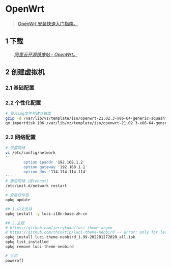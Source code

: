 # OpenWrt

> [OpenWrt 安装快速入门指南。](https://openwrt.org/zh/docs/guide-quick-start/start)

## 1 下载

&emsp;&emsp;*[阿里云开源镜像站 - OpenWrt。](https://mirrors.aliyun.com/openwrt/)*

## 2 创建虚拟机

### 2.1 基础配置

### 2.2 个性化配置

```bash
# 导入img文件并建立磁盘
gzip -d /var/lib/vz/template/iso/openwrt-21.02.3-x86-64-generic-squashfs-combined-efi.img.gz
qm importdisk 106 /var/lib/vz/template/iso/openwrt-21.02.3-x86-64-generic-squashfs-combined-efi.img local-lvm
```

### 2.2 网络配置

```bash
# 设置网络
vi /etc/config/network
'''
        option ipaddr '192.168.1.2'
        option gateway '192.168.1.1'
        option dns '114.114.114.114'
'''
# 重启网络（或reboot）
/etc/init.d/network restart

# 安装软件包
opkg update

## 1.中文支持
opkg install -y luci-i18n-base-zh-cn

## 2.主题
# https://github.com/jerrykuku/luci-theme-argon
# https://github.com/thinktip/luci-theme-neobird -- error: only for lede version
opkg install luci-theme-neobird_1.99-202201272020_all.ipk
opkg list_installed
opkg remove luci-theme-neobird

# 关机
poweroff
```
